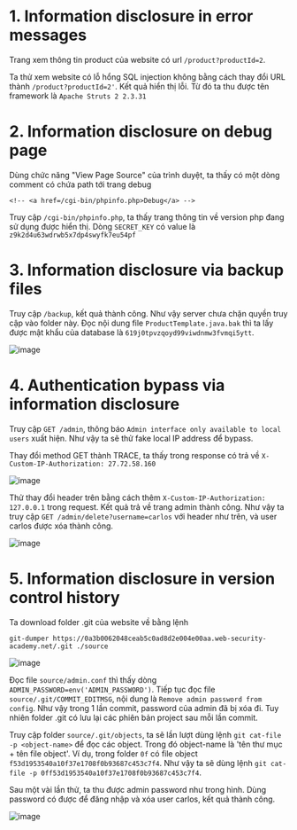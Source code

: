 # 1. Information disclosure in error messages
Trang xem thông tin product của website có url `/product?productId=2`. 

Ta thử xem website có lỗ hổng SQL injection không bằng cách thay đổi URL thành `/product?productId=2'`. Kết quả hiển thị lỗi. Từ đó ta thu được tên framework là `Apache Struts 2 2.3.31`

# 2. Information disclosure on debug page
Dùng chức năng "View Page Source" của trình duyệt, ta thấy có một dòng comment có chứa path tới trang debug
```
<!-- <a href=/cgi-bin/phpinfo.php>Debug</a> -->
```
Truy cập `/cgi-bin/phpinfo.php`, ta thấy trang thông tin về version php đang sử dụng được hiển thị. Dòng `SECRET_KEY` có value là `z9k2d4u63wdrwb5x7dp4swyfk7eu54pf`

# 3. Information disclosure via backup files
Truy cập `/backup`, kết quả thành công. Như vậy server chưa chặn quyền truy cập vào folder này. Đọc nội dung file `ProductTemplate.java.bak` thì ta lấy được mật khẩu của database là `619j0tpvzqoyd99viwdnmw3fvmqi5ytt`.

![image](https://user-images.githubusercontent.com/103978452/204494419-d9fcc5c3-1f90-4219-8e0b-79f85eefceae.png)

# 4. Authentication bypass via information disclosure
Truy cập `GET /admin`, thông báo `Admin interface only available to local users` xuất hiện. Như vậy ta sẽ thử fake local IP address để bypass.

Thay đổi method GET thành TRACE, ta thấy trong response có trả về `X-Custom-IP-Authorization: 27.72.58.160`

![image](https://user-images.githubusercontent.com/103978452/204488829-d1dda0f8-5c9f-4989-8255-034e0ba36ff1.png)

Thử thay đổi header trên bằng cách thêm `X-Custom-IP-Authorization: 127.0.0.1` trong request. Kết quả trả về trang admin thành công. Như vậy ta truy cập `GET /admin/delete?username=carlos` với header như trên, và user carlos được xóa thành công.

![image](https://user-images.githubusercontent.com/103978452/204489686-83a92399-161a-42dc-ba5c-76087e9c9e92.png)

# 5. Information disclosure in version control history
Ta download folder .git của website về bằng lệnh
```
git-dumper https://0a3b0062048ceab5c0ad8d2e004e00aa.web-security-academy.net/.git ./source
```

![image](https://user-images.githubusercontent.com/103978452/204493827-0c658164-e337-4124-98af-bbae8c27b5f2.png)

Đọc file `source/admin.conf` thì thấy dòng `ADMIN_PASSWORD=env('ADMIN_PASSWORD')`. Tiếp tục đọc file `source/.git/COMMIT_EDITMSG`, nội dung là `Remove admin password from config`. Như vậy trong 1 lần commit, password của admin đã bị xóa đi. Tuy nhiên folder .git có lưu lại các phiên bản project sau mỗi lần commit.

Truy cập folder `source/.git/objects`, ta sẽ lần lượt dùng lệnh `git cat-file -p <object-name>` để đọc các object. Trong đó object-name là 'tên thư mục + tên file object'. Ví dụ, trong folder `0f` có file object `f53d1953540a10f37e1708f0b93687c453c7f4`. Như vậy ta sẽ dùng lệnh `git cat-file -p 0ff53d1953540a10f37e1708f0b93687c453c7f4`.
  
Sau một vài lần thử, ta thu được admin password như trong hình. Dùng password có được để đăng nhập và xóa user carlos, kết quả thành công.
  
![image](https://user-images.githubusercontent.com/103978452/204493484-75b61db3-85fc-493c-be38-2feac3d3df2d.png)

